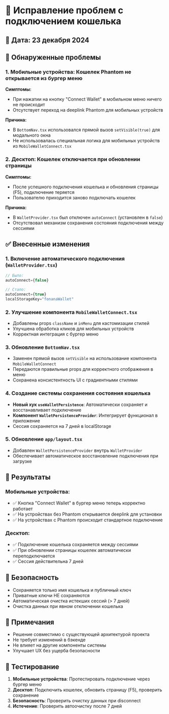 # 🔧 Исправление проблем с подключением кошелька

## 📅 Дата: 23 декабря 2024

## 🐛 Обнаруженные проблемы

### 1. Мобильные устройства: Кошелек Phantom не открывается из бургер меню
**Симптомы:**
- При нажатии на кнопку "Connect Wallet" в мобильном меню ничего не происходит
- Отсутствует переход на deeplink Phantom для мобильных устройств

**Причина:**
- В `BottomNav.tsx` использовался прямой вызов `setVisible(true)` для модального окна
- Не использовалась специальная логика для мобильных устройств из `MobileWalletConnect.tsx`

### 2. Десктоп: Кошелек отключается при обновлении страницы
**Симптомы:**
- После успешного подключения кошелька и обновления страницы (F5), подключение теряется
- Пользователю приходится заново подключать кошелек

**Причина:**
- В `WalletProvider.tsx` был отключен `autoConnect` (установлен в `false`)
- Отсутствовал механизм сохранения состояния подключения между сессиями

## ✅ Внесенные изменения

### 1. Включение автоматического подключения (`WalletProvider.tsx`)
```typescript
// Было:
autoConnect={false}

// Стало:
autoConnect={true}
localStorageKey="fonanaWallet"
```

### 2. Улучшение компонента `MobileWalletConnect.tsx`
- Добавлены props `className` и `inMenu` для кастомизации стилей
- Улучшена обработка кликов для мобильных устройств
- Корректная интеграция с бургер меню

### 3. Обновление `BottomNav.tsx`
- Заменен прямой вызов `setVisible` на использование компонента `MobileWalletConnect`
- Передаются правильные props для корректного отображения в меню
- Сохранена консистентность UI с градиентными стилями

### 4. Создание системы сохранения состояния кошелька
- **Новый хук `useWalletPersistence`**: Автоматически сохраняет и восстанавливает подключение
- **Компонент `WalletPersistenceProvider`**: Интегрирует функционал в приложение
- Сессия сохраняется на 7 дней в localStorage

### 5. Обновление `app/layout.tsx`
- Добавлен `WalletPersistenceProvider` внутрь `WalletProvider`
- Обеспечивает автоматическое восстановление подключения при загрузке

## 🚀 Результаты

### Мобильные устройства:
- ✅ Кнопка "Connect Wallet" в бургер меню теперь корректно работает
- ✅ На устройствах без Phantom открывается deeplink для установки
- ✅ На устройствах с Phantom происходит стандартное подключение

### Десктоп:
- ✅ Подключение кошелька сохраняется между сессиями
- ✅ При обновлении страницы кошелек автоматически переподключается
- ✅ Сессия действительна 7 дней

## 🔐 Безопасность
- Сохраняется только имя кошелька и публичный ключ
- Приватные ключи НЕ сохраняются
- Автоматическая очистка истекших сессий (> 7 дней)
- Очистка данных при явном отключении кошелька

## 📝 Примечания
- Решение совместимо с существующей архитектурой проекта
- Не требует изменений в бэкенде
- Не влияет на другие компоненты системы
- Улучшает UX без ущерба безопасности

## 🧪 Тестирование
1. **Мобильные устройства**: Протестировать подключение через бургер меню
2. **Десктоп**: Подключить кошелек, обновить страницу (F5), проверить сохранение
3. **Безопасность**: Проверить очистку данных при disconnect
4. **Истечение**: Проверить автоочистку после 7 дней 
